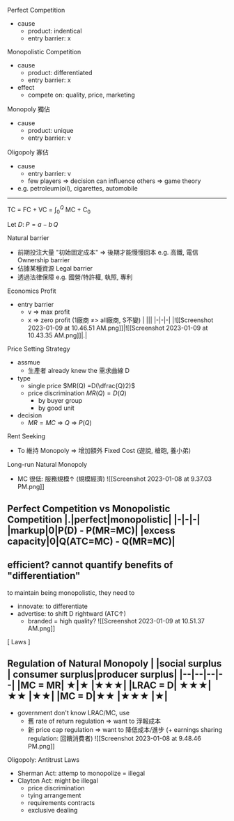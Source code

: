 
Perfect Competition
- cause
	- product: indentical
	- entry barrier: x

Monopolistic Competition
- cause
	- product: differentiated
	- entry barrier: x
- effect
	- compete on: quality, price, marketing

Monopoly 獨佔
- cause
	- product: unique 
	- entry barrier: v

Oligopoly 寡佔
- cause
	- entry barrier: v
	- few players
	  => decision can influence others
	  => game theory
- e.g. petroleum(oil), cigarettes, automobile

---

TC = FC + VC = $\int_0^Q$ MC + C$_0$

Let $D:\;P=a-b\,Q$

Natural barrier
- 前期投注大量 "初始固定成本"
  => 後期才能慢慢回本 e.g. 高鐵, 電信
Ownership barrier
- 佔據某種資源
Legal barrier
- 透過法律保障 e.g. 國營/特許權, 執照, 專利


Economics Profit
- entry barrier
	- v => max profit
	- x => zero profit  (1廠商 ≠> all廠商, S不變)
| |||
|-|-|-|
|![[Screenshot 2023-01-09 at 10.46.51 AM.png]]|![[Screenshot 2023-01-09 at 10.43.35 AM.png]]|.|


Price Setting Strategy
- assmue
	- 生產者 already knew the 需求曲線 D
- type
	- single price          $MR(Q) =D(\dfrac{Q}2)$
	- price discrimination  $MR(Q) =D({Q})$
		- by buyer group
		- by good unit 
- decision
	- $MR =MC$ => $Q$ => $P(Q)$

Rent Seeking
- To 維持 Monopoly
  => 增加額外 Fixed Cost (遊說, 槍砲, 養小弟)

Long-run Natural Monopoly
- MC 很低: 服務規模↑ (規模經濟)
![[Screenshot 2023-01-08 at 9.37.03 PM.png]]

Perfect Competition vs Monopolistic Competition
|.|perfect|monopolistic|
|-|-|-|
|markup|0|P(D) - P(MR=MC)|
|excess capacity|0|Q(ATC=MC) - Q(MR=MC)|
-
efficient? cannot quantify benefits of "differentiation"
-
to maintain being monopolistic, they need to
- innovate: to differentiate
- advertise: to shift D rightward  (ATC↑)
	- branded = high quality?
![[Screenshot 2023-01-09 at 10.51.37 AM.png]]



[ Laws ]

Regulation of Natural Monopoly
| |social surplus | consumer surplus|producer surplus|
|--|--|--|--|
|MC = MR| ★|★ |★★★|
|LRAC = D| ★★★|★★ |★★|
|MC = D|★★ |★★★ |★|
-
- government don't know LRAC/MC, use
	- 舊 rate of return regulation
	  => want to 浮報成本
	- 新 price cap regulation
	  => want to 降低成本/進步
	     (+ earnings sharing regulation: 回饋消費者)
![[Screenshot 2023-01-08 at 9.48.46 PM.png]]

Oligopoly: Antitrust Laws
- Sherman Act: attemp to monopolize = illegal
- Clayton Act: might be illegal
	- price discrimination
	- tying arrangement
	- requirements contracts
	- exclusive dealing
